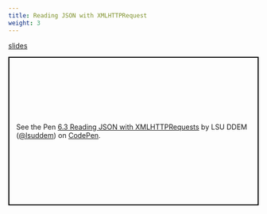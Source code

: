 ```yaml
---
title: Reading JSON with XMLHTTPRequest
weight: 3
---
```


[slides](presentation)

<p class="codepen" data-height="600" data-theme-id="33744" data-default-tab="js" data-user="lsuddem" data-slug-hash="aPMZzz" data-editable="true" style="height: 300px; box-sizing: border-box; display: flex; align-items: center; justify-content: center; border: 2px solid black; margin: 1em 0; padding: 1em;" data-pen-title="6.3 Reading JSON with XMLHTTPRequests">
  <span>See the Pen <a href="https://codepen.io/lsuddem/pen/aPMZzz/">
  6.3 Reading JSON with XMLHTTPRequests</a> by LSU DDEM (<a href="https://codepen.io/lsuddem">@lsuddem</a>)
  on <a href="https://codepen.io">CodePen</a>.</span>
</p>
<script async src="https://static.codepen.io/assets/embed/ei.js"></script>